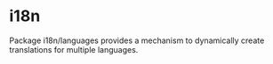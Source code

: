 # i18n

Package i18n/languages provides a mechanism to dynamically create translations for multiple languages.
